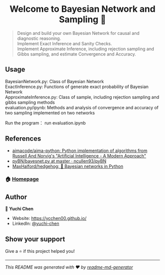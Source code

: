 <h1 align="center">Welcome to Bayesian Network and Sampling 👋</h1>
<p>
</p>

> Design and build your own Bayesian Network for causal and diagnostic reasoning.  
> Implement Exact Inference and Sanity Checks.  
> Implement Approximate Inference, including rejection sampling and Gibbs sampling, and estimate Convergence and Accuracy.  

## Usage
BayesianNetwork.py: Class of Bayesian Network  
ExactInference.py: Functions of generate exact probability of Bayesian Network  
ApproximateInference.py: Class of sample, including rejection sampling and gibbs sampling methods  
evaluation.py/ipynb: Methods and analysis of convergence and accuracy of two sampling implemented on two networks


Run the program：
run evaluation.ipynb 


## References
- [aimacode/aima-python: Python implementation of algorithms from Russell And Norvig's "Artificial Intelligence - A Modern Approach"](https://github.com/aimacode/aima-python)
- [pyBN/bayesnet.py at master · ncullen93/pyBN](https://github.com/ncullen93/pyBN/blob/master/pyBN/classes/bayesnet.py)
- [MaxHalford/hedgehog: 🦔 Bayesian networks in Python](https://github.com/MaxHalford/hedgehog)

### 🏠 [Homepage]()

## Author

👤 **Yuchi Chen**

* Website: https://ycchen00.github.io/
* LinkedIn: [@yuchi-chen](https://linkedin.com/in/yuchi-chen)

## Show your support

Give a ⭐️ if this project helped you!

***
_This README was generated with ❤️ by [readme-md-generator](https://github.com/kefranabg/readme-md-generator)_